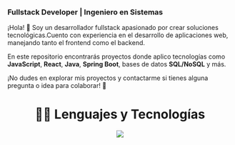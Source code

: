 ### Fullstack Developer | Ingeniero en Sistemas

¡Hola! 👋 Soy un desarrollador fullstack apasionado por crear soluciones tecnológicas.Cuento con experiencia en el desarrollo de aplicaciones web, manejando tanto el frontend como el backend.

En este repositorio encontrarás proyectos donde aplico tecnologías como **JavaScript**, **React**, **Java**, **Spring Boot**, bases de datos **SQL/NoSQL** y más. 

¡No dudes en explorar mis proyectos y contactarme si tienes alguna pregunta o idea para colaborar! 🚀

<h1 align="center"> 👨‍💻 Lenguajes y Tecnologías </h1>

<p align="center">
  <a href="https://skillicons.dev">
    <img src="https://skillicons.dev/icons?i=git,github,java,spring,mysql,postgres,mongodb,docker,linux,maven,bash,js,html,css,react,figma,hibernate,idea,vscode,postman" />
  </a>
</p>
